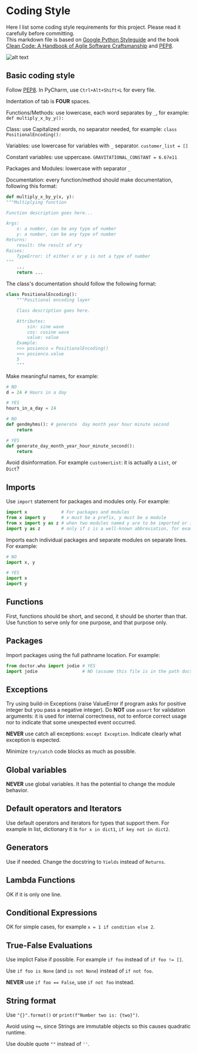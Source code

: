# Coding Style
Here I list some coding style requirements for this project. Please read it carefully before committing.  
This markdown file is based on [Google Python Styleguide](https://google.github.io/styleguide/pyguide.html) and the book [Clean Code: A Handbook of Agile Software Craftsmanship](https://www.amazon.com/Clean-Code-Handbook-Software-Craftsmanship/dp/0132350882) and [PEP8](https://www.python.org/dev/peps/pep-0008/).

![alt text](https://i2.wp.com/commadot.com/wp-content/uploads/2009/02/wtf.png?resize=550%2C433)


## Basic coding style
Follow [PEP8](https://www.python.org/dev/peps/pep-0008/). In PyCharm, use `Ctrl+Alt+Shift+L` for every file.  

Indentation of tab is **FOUR** spaces.  

Functions/Methods: use lowercase, each word separates by `_`, for example: `def multiply_x_by_y():`  

Class: use Capitalized words, no separator needed, for example: `class PositionalEncoding():`  

Variables: use lowercase for variables with `_` separator. `customer_list = []`  

Constant variables: use uppercase. `GRAVITATIONAL_CONSTANT = 6.67e11`

Packages and Modules: lowercase with separator `_`

Documentation: every function/method should make documentation, following this format:
```python
def multiply_x_by_y(x, y):
"""Multiplying function

Function description goes here...

Args:
    x: a number, can be any type of number
    y: a number, can be any type of number
Returns:
    result: the result of x*y
Raises:
    TypeError: if either x or y is not a type of number
"""
    ...
    return ...
```
The class's documentation should follow the following format:
```Python
class PositionalEncoding():
    """Positional encoding layer

    Class description goes here.

    Attributes:
        sin: sine wave
        cos: cosine wave
        value: value
    Example:
    >>> posienco = PositionalEncoding()
    >>> posienco.value
    5
    """
```

Make meaningful names, for example:
```Python
# NO
d = 24 # Hours in a day

# YES
hours_in_a_day = 24

# NO
def gendmyhms(): # generate  day month year hour minute second
    return

# YES
def generate_day_month_year_hour_minute_second():
    return
```
Avoid disinformation. For example `customerList`: it is actually a `List`, or `Dict`?

## Imports
Use `import` statement for packages and modules only. For example:
```python
import x             # For packages and modules
from x import y      # x must be a prefix, y must be a module
from x import y as z # when two modules named y are to be imported or if y's name is long
import y as z        # only if z is a well-known abbreviation, for example np as numpy, tf as tensorflow
```
Imports each individual packages and separate modules on separate lines. For example:
```python
# NO
import x, y

# YES
import x
import y
```

## Functions
First, functions should be short, and second, it should be shorter than that. Use function to serve only for one purpose, and that purpose only.

## Packages
Import packages using the full pathname location. For example:
```python
from doctor.who import jodie # YES
import jodie                 # NO (assume this file is in the path doctor/who/)
```
## Exceptions
Try using build-in Exceptions (raise ValueError if program asks for positive integer but you pass a negative integer). Do **NOT** use `assert` for validation arguments: it is used for internal correctness, not to enforce correct usage nor to indicate that some unexpected event occurred.

**NEVER** use catch all exceptions: `except Exception`. Indicate clearly what exception is expected.

Minimize `try/catch` code blocks as much as possible.

## Global variables
**NEVER** use global variables. It has the potential to change the module behavior.

## Default operators and Iterators
Use default operators and iterators for types that support them. For example in list, dictionary it is `for x in dict1`, `if key not in dict2`.

## Generators
Use if needed. Change the docstring to `Yields` instead of `Returns`.

## Lambda Functions
OK if it is only one line.

## Conditional Expressions
OK for simple cases, for example `x = 1 if condition else 2`.

## True-False Evaluations
Use implict False if possible. For example `if foo` instead of `if foo != []`.

Use `if foo is None` (and `is not None`) instead of `if not foo`.

**NEVER** use `if foo == False`, use `if not foo` instead.

## String format
Use `"{}".format()` or `print(f"Number two is: {two}")`.

Avoid using `+=`, since Strings are immutable objects so this causes quadratic runtime.

Use double quote `""` instead of `''`.

